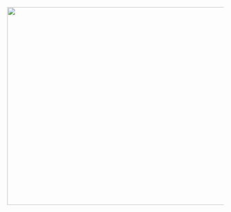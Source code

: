 <html>
  <style>
img {

border-radius: 50px 50px 50px 50px;
}

    
  </style>
  <body>
  
  <img src="https://github.com/zephyrBlogerOfficial/site-official/assets/138673777/224dbfca-3cd7-40b5-9f8c-c42b87cf08b6" height="460" width="1200"/>

  </body>
</html>
